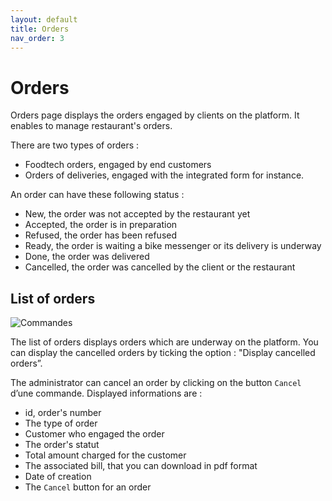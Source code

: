 ```yaml
---
layout: default
title: Orders
nav_order: 3
---
```


# Orders

Orders page displays the orders engaged by clients on the platform. It enables to manage restaurant's orders.

There are two types of orders :

- Foodtech orders, engaged by end customers
- Orders of deliveries, engaged with the integrated form for instance.

An order can have these following status :

- New, the order was not accepted by the restaurant yet
- Accepted, the order is in preparation
- Refused, the order has been refused
- Ready, the order is waiting a bike messenger or its delivery is underway
- Done, the order was delivered
- Cancelled, the order was cancelled by the client or the restaurant

## List of orders

![Commandes](/assets/images/orders_fr.png)

The list of orders displays orders which are underway on the platform. You can display the cancelled orders by ticking the option : "Display cancelled orders”.

The administrator can cancel an order by clicking on the button `Cancel` d’une commande. Displayed informations are :

- id, order's number
- The type of order
- Customer who engaged the order
- The order's statut
- Total amount charged for the customer
- The associated bill, that you can download in pdf format
- Date of creation
- The `Cancel` button for an order
